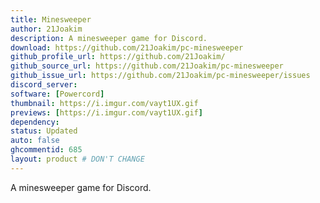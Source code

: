 ```yaml
---
title: Minesweeper
author: 21Joakim
description: A minesweeper game for Discord.
download: https://github.com/21Joakim/pc-minesweeper
github_profile_url: https://github.com/21Joakim/
github_source_url: https://github.com/21Joakim/pc-minesweeper
github_issue_url: https://github.com/21Joakim/pc-minesweeper/issues
discord_server:
software: [Powercord]
thumbnail: https://i.imgur.com/vayt1UX.gif
previews: [https://i.imgur.com/vayt1UX.gif]
dependency:
status: Updated
auto: false
ghcommentid: 685
layout: product # DON'T CHANGE
---
```

A minesweeper game for Discord.